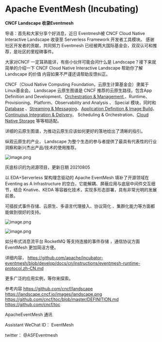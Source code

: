 # Apache EventMesh (Incubating)
**CNCF Landscape 收录Eventmesh**


导语：首先和大家分享个好消息，近日 Eventmesh被 CNCF Cloud Native Interactive Landscape 收录至 Serverless Framework 开发者工具模块。 感谢社区开发者的贡献，共同努力 Eventmesh 已经被两大国际基金会，双双认可和推荐，是社区的里程碑事件。

大家对CNCF 一定耳熟能详，有些小伙伴可能会问什么是  Landscape？接下来就简单的介绍一下 CNCF Cloud Native Interactive Landscape 帮助你了解 Landscape 的价值  内容如果不严谨还请帮助反馈纠正。

CNCF（Cloud Native Computing Foundation，云原生计算基金会）隶属于Linux基金会。 Landscape 云原生图谱是 CNCF 推荐的云原生路径。包含App Definition and Development、[Orchestration & Management ](https://landscape.cncf.io/?category=scheduling-orchestration&grouping=category)、Runtime、Provisioning、Platform、Observability and Analysis 、 Special 模块，同时和 [Database](https://landscape.cncf.io/card-mode?category=database&grouping=category) 、[Streaming & Messaging](https://landscape.cncf.io/card-mode?category=streaming-messaging&grouping=category)、[Application Definition & Image Build](https://landscape.cncf.io/card-mode?category=application-definition-image-build&grouping=category)、[Continuous Integration & Delivery](https://landscape.cncf.io/card-mode?category=continuous-integration-delivery&grouping=category)、 Scheduling & Orchestration、[Cloud Native Storage](https://landscape.cncf.io/card-mode?category=cloud-native-storage&grouping=category) 等等相适配。

详细的云原生图谱，为推动云原生应该如何更好的落地给出了清晰的指引。

纵观云原生的产业， Landscape 为整个生态的参与者提供了最具有代表性的行业洞察和新兴杰出产品/技术的使用推荐。



![image.png](https://i.loli.net/2021/08/13/NQOoIhXkyDaRsB2.png)

灰底标识的为闭源项目，更新日期 20210805


以 EDA+Serverless  架构理念驱动的 Apache EventMesh 填补了开源领域在 Eventing as A Infrastructure 的空白，它能解耦、屏蔽应用与底层中间件交互细节，结合 Knative、KEDA 等容器化技术，实现多形态部署，具有非常光明的发展前景。

可插拔式事件存储、云原生、多语言代理接入、协议简化 、集群化能力等方面都能做到很好的支持。

![image.png](https://i.loli.net/2021/08/13/g4UDSWYMqx92rHQ.png)

 
![image.png](https://i.loli.net/2021/08/13/xEJLG5lgrcwoKa3.png)



如分布式消息流平台 RocketMQ 等支持连接的事件存储 ，通信协议方面 EventMesh 更加简洁方便。

详细内容， 
https://github.com/apache/incubator-eventmesh/blob/develop/docs/cn/instructions/eventmesh-runtime-protocol.zh-CN.md

更多广泛的应用实例，等你来探索。


参考内容
https://github.com/cncf/landscape
https://landscape.cncf.io/images/landscape.png
https://github.com/cncf/toc/blob/master/DEFINITION.md
https://github.com/cncf/toc
 
ApacheEventMesh 通讯

Assistant WeChat ID： EventMesh

twitter： @ASFEventmesh
